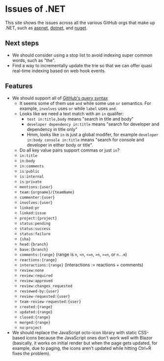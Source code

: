 # Issues of .NET

This site shows the issues across all the various GitHub orgs that make up .NET,
such as [aspnet], [dotnet], and [nuget].

[aspnet]: https://github.com/aspnet
[dotnet]: https://github.com/dotnet
[nuget]: https://github.com/nuget

## Next steps

* We should consider using a stop list to avoid indexing super common words,
  such as "the".
* Find a way to incrementally update the trie so that we can offer quasi
  real-time indexing based on web hook events.

## Features

* We should support all of [GitHub's query syntax](https://docs.github.com/en/github/searching-for-information-on-github/searching-issues-and-pull-requests)
    - It seems some of them use `and` while some use `or` semantics. For
      example, `involves` uses `or` while `label` uses `and`.
    - Looks like we need a text match with an `in` qualifer:
        - `test in:title,body` means "search in title and body"
        - `developer dependency in:title` means "search for developer and
          dependency in title only"
        - Hmm, looks like `in` is just a global modifer, for example `developer
          in:body console in:title` means "search for console and developer in
          either body or title".
    - Do all key value pairs support commas or just `in`?
    - `in:title`
    - `in:body`
    - `in:comments` 
    - `is:public`
    - `is:internal`
    - `is:private`
    - `mentions:{user}`
    - `team:{orgname}/{teamName}`
    - `commenter:{user}`
    - `involves:{user}`
    - `linked:pr`
    - `linked:issue`
    - `project:{project}`
    - `status:pending`
    - `status:success`
    - `status:failure`
    - `{sha}`
    - `head:{branch}`
    - `base:{branch}`
    - `comments:{range}` (range is `n`, `<n`, `<=n`, `>n`, `>=n`, or `n..m`)
    - `reactions:{range}`
    - `interactions:{range}` (interactions := reactions + comments)
    - `review:none`
    - `review:required`
    - `review:approved`
    - `review:changes_requested`
    - `reviewed-by:{user}`
    - `review-requested:{user}`
    - `team-review-requested:{user}`
    - `created:{range}`
    - `updated:{range}`
    - `closed:{range}`
    - `merged:{range}`
    - `no:project`
* We should replace the JavaScript octo-icon library with static CSS-based icons
  because the JavaScript ones don't work well with Blazor (basically, it works
  on initial render but when the page gets updated, for example, due to paging,
  the icons aren't updated while hitting Ctrl+R fixes the problem).
